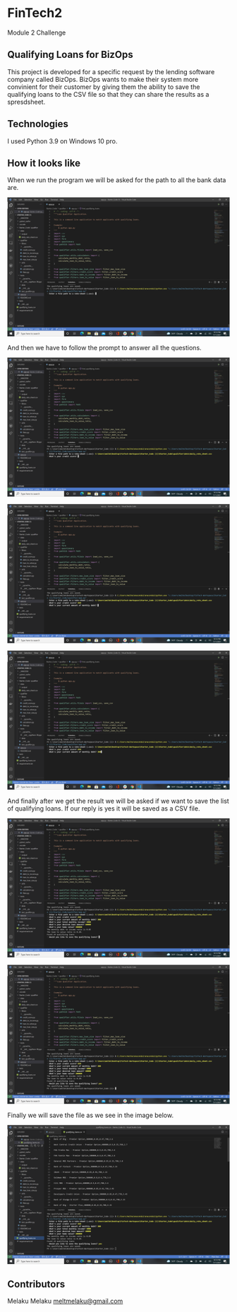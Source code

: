 # FinTech2
Module 2 Challenge

## Qualifying Loans for BizOps

This project is developed for a specific request by the lending software company called BizOps. BizOps wants to make their system more convinient for their customer by giving them the ability to save the qualifying loans to the CSV file so that they can share the results as a spresdsheet.   


## Technologies

I used Python 3.9 on Windows 10 pro.


## How it looks like

When we run the program we will be asked for the path to all the bank data are.

![after-running-the-program](https://github.com/melaku721/FinTech2/blob/main/scrs-images/run-the-program.png)

And then we have to follow the prompt to answer all the questions.

![question](https://github.com/melaku721/FinTech2/blob/main/scrs-images/giving-answer1.png)

![question](https://github.com/melaku721/FinTech2/blob/main/scrs-images/giving%20-answer2.png)

![question](https://github.com/melaku721/FinTech2/blob/main/scrs-images/giving-answer3.png)

And finally after we get the result we will be asked if we want to save the list of qualifying loans. If our reply is yes it will be saved as a CSV file.

![question](https://github.com/melaku721/FinTech2/blob/main/scrs-images/question-to%20save-the-result.png)


![confirmation-to-save](https://github.com/melaku721/FinTech2/blob/main/scrs-images/saves-the-result-to-qualifying-loans-csv.png)

Finally we will save the file as we see in the image below.

![saved-qualifying-loans csv](https://github.com/melaku721/FinTech2/blob/main/scrs-images/saved-qualifying-loans-csv.png)

## Contributors

Melaku Melaku
meltmelaku@gmail.com

